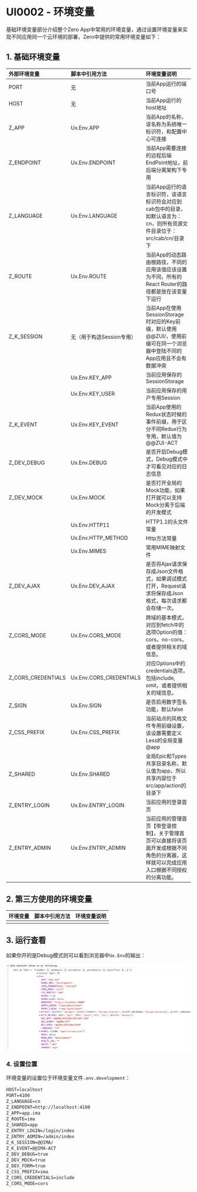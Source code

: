 # UI0002 - 环境变量

基础环境变量部分介绍整个Zero App中常用的环境变量，通过设置环境变量来实现不同应用同一个云环境的部署，Zero中提供的常用环境变量如下：

## 1. 基础环境变量

| 外部环境变量 | 脚本中引用方法 | 环境变量说明 |
| :--- | :--- | :--- |
| PORT | 无 | 当前App运行的端口号 |
| HOST | 无 | 当前App运行的host地址 |
| Z\_APP | Ux.Env.APP | 当前App的名称，该名称为系统唯一标识符，和配置中心可连接 |
| Z\_ENDPOINT | Ux.Env.ENDPOINT | 当前App需要连接的远程后端EndPoint地址，前后端分离架构下专用 |
| Z\_LANGUAGE | Ux.Env.LANGUAGE | 当前App运行的语言标识符，该语言标识符会对应到cab包中的目录，如默认语言为：cn，则所有资源文件目录位于：src/cab/cn/目录下 |
| Z\_ROUTE | Ux.Env.ROUTE | 当前App的动态路由根路径，不同的应用该值应该设置为不同，所有的React Router的路径都是放在该变量下运行 |
| Z\_K\_SESSION | 无（用于构造Session专用） | 当前App在使用SessionStorage时对应的Key前缀，默认使用@@ZUI/，使用前缀可在同一个浏览器中登陆不同的App应用且不会有数据冲突 |
|  | Ux.Env.KEY\_APP | 当前应用保存的SessionStorage |
|  | Ux.Env.KEY\_USER | 当前应用保存的用户专用Session |
| Z\_K\_EVENT | Ux.Env.KEY\_EVENT | 当前App使用的Redux状态时候的事件前缀，用于区分不同Redux行为专用，默认值为@@ZUI-ACT |
| Z\_DEV\_DEBUG | Ux.Env.DEBUG | 是否开启Debug模式，Debug模式中才可看见对应的日志信息 |
| Z\_DEV\_MOCK | Ux.Env.MOCK | 是否打开全局的Mock功能，如果打开就可以支持Mock分离于后端的开发模式 |
|  | Ux.Env.HTTP11 | HTTP1.1的头文件常量 |
|  | Ux.Env.HTTP\_METHOD | Http方法常量 |
|  | Ux.Env.MIMES | 常用MIME映射文件 |
| Z\_DEV\_AJAX | Ux.Env.DEV\_AJAX | 是否将Ajax请求保存成Json文件格式，如果调试模式打开，Request请求将保存成Json格式，每次请求都会存储一次。 |
| Z\_CORS\_MODE | Ux.Env.CORS\_MODE | 跨域的基本模式，对应到fetch中的选项Option的值：cors，no-cors，或者提供相关的域信息。 |
| Z\_CORS\_CREDENTIALS |  Ux.Env.CORS\_CREDENTIALS | 对应Options中的credentials选项，包括include, omit，或者提供相关的域信息。 |
| Z\_SIGN | Ux.Env.SIGN | 是否启用数字签名功能，默认false |
| Z\_CSS\_PREFIX | Ux.Env.CSS\_PREFIX | 当前站点的风格文件专用前缀设置，该设置需要定义Less的全局变量@app |
| Z\_SHARED | Ux.Env.SHARED | 全局Epic和Types共享目录名称，默认值为app，所以共享内容位于src/app/action的目录下 |
| Z\_ENTRY\_LOGIN | Ux.Env.ENTRY\_LOGIN | 当前应用的登录首页 |
| Z\_ENTRY\_ADMIN | Ux.Env.ENTRY\_ADMIN | 当前应用的管理首页【带登录控制】，关于管理首页可以直接将该页面开发成根据不同角色的分离器，这样就可以完成应用入口根据不同授权的分离功能。 |

## 2. 第三方使用的环境变量

| 环境变量 | 脚本中引用方法 | 环境变量说明 |
| :--- | :--- | :--- |
|  |  |  |

## 3. 运行查看

如果你开的是Debug模式则可以看到浏览器中`Ux.Env`的输出：

![](/document/image/UI0002-1.png)

### 4. 设置位置

环境变量的设置位于环境变量文件`.env.development`：

```properties
HOST=localhost
PORT=4100
Z_LANGUAGE=cn
Z_ENDPOINT=http://localhost:4100
Z_APP=app.ima
Z_ROUTE=ima
Z_SHARED=app
Z_ENTRY_LOGIN=/login/index
Z_ENTRY_ADMIN=/admin/index
Z_K_SESSION=@@IMA/
Z_K_EVENT=@@IMA-ACT
Z_DEV_DEBUG=true
Z_DEV_MOCK=true
Z_DEV_FORM=true
Z_CSS_PREFIX=ima
Z_CORS_CREDENTIALS=include
Z_CORS_MODE=cors
```



